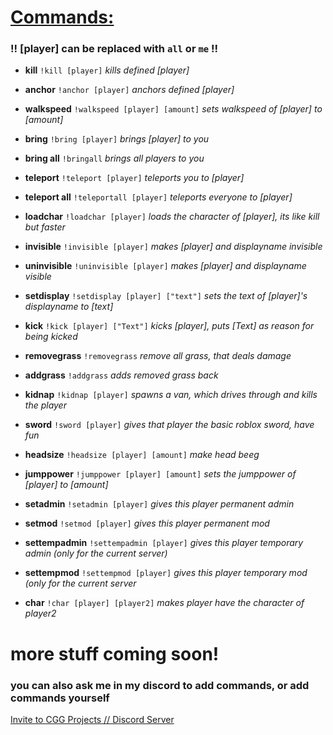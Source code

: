 # <u>Commands:</u>

### !! [player] can be replaced with `all` or `me` !!

- **kill** `!kill [player]` *kills defined [player]*
  
- **anchor** `!anchor [player]` *anchors defined [player]*
  
- **walkspeed** `!walkspeed [player] [amount]` *sets walkspeed of [player] to [amount]*
  
- **bring** `!bring [player]` *brings [player] to you*
  
- **bring all** `!bringall` *brings all players to you*
  
- **teleport** `!teleport [player]` *teleports you to [player]*
  
- **teleport all** `!teleportall [player]` *teleports everyone to [player]*
  
- **loadchar** `!loadchar [player]` *loads the character of [player], its like kill but faster*
  
- **invisible** `!invisible [player]` *makes [player] and displayname invisible*
  
- **uninvisible** `!uninvisible [player]` *makes [player] and displayname visible*
  
- **setdisplay** `!setdisplay [player] ["text"]` *sets the text of [player]'s displayname to [text]*
  
- **kick** `!kick [player] ["Text"]` *kicks [player], puts [Text] as reason for being kicked*
  
- **removegrass** `!removegrass` *remove all grass, that deals damage*
  
- **addgrass** `!addgrass` *adds removed grass back*
  
- **kidnap** `!kidnap [player]` *spawns a van, which drives through and kills the player*
  
- **sword** `!sword [player]` *gives that player the basic roblox sword, have fun*
  
- **headsize** `!headsize [player] [amount]` *make head beeg*
  
- **jumppower** `!jumppower [player] [amount]` *sets the jumppower of [player] to [amount]*
  
- **setadmin** `!setadmin [player]` *gives this player permanent admin*
  
- **setmod** `!setmod [player]` *gives this player permanent mod*
  
- **settempadmin** `!settempadmin [player]` *gives this player temporary admin (only for the current server)*
  
- **settempmod** `!settempmod [player]` *gives this player temporary mod (only for the current server*
  
- **char** `!char [player] [player2]` *makes player have the character of player2*
  

# more stuff coming soon!

### you can also ask me in my discord to add commands, or add commands yourself

[Invite to CGG Projects // Discord Server](https://discord.gg/qE95VSpvwW)
